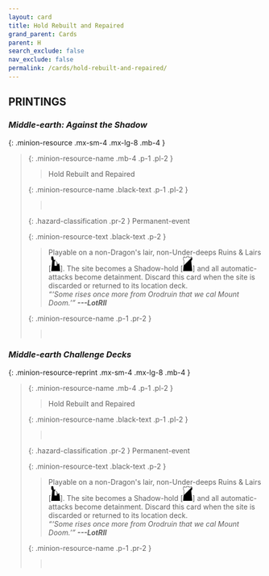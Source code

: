```yaml
---
layout: card
title: Hold Rebuilt and Repaired
grand_parent: Cards
parent: H
search_exclude: false
nav_exclude: false
permalink: /cards/hold-rebuilt-and-repaired/
---
```


## PRINTINGS


### _Middle-earth: Against the Shadow_

{: .minion-resource .mx-sm-4 .mx-lg-8 .mb-4 }
> {: .minion-resource-name .mb-4 .p-1 .pl-2 }
> > <div class="hazard-mp"></div>
> > <div class="card-name">Hold Rebuilt and Repaired</div>
>
> {: .minion-resource-name .black-text .p-1 .pl-2 }
> > &nbsp;
>
> {: .hazard-classification .pr-2 }
> Permanent-event
>
> {: .minion-resource-text .black-text .p-2 }
> > Playable on a non-Dragon's lair, non-Under-deeps Ruins & Lairs \[![](/assets/images/ruinlair.svg)]. The site becomes a Shadow-hold \[![](/assets/images/shadow-hold.svg)] and all automatic-attacks become detainment. Discard this card when the site is discarded or returned to its location deck. <br>_“‘Some rises once more from Orodruin that we cal Mount Doom.’”_ ***---&#65279;LotRII*** 
> 
> {: .minion-resource-name .p-1 .pr-2 }
> > <div class="card-shield"></div>
> > <div class="card-corruption-white">&nbsp;</div>

### _Middle-earth Challenge Decks_

{: .minion-resource-reprint .mx-sm-4 .mx-lg-8 .mb-4 }
> {: .minion-resource-name .mb-4 .p-1 .pl-2 }
> > <div class="hazard-mp"></div>
> > <div class="card-name">Hold Rebuilt and Repaired</div>
>
> {: .minion-resource-name .black-text .p-1 .pl-2 }
> > &nbsp;
>
> {: .hazard-classification .pr-2 }
> Permanent-event
>
> {: .minion-resource-text .black-text .p-2 }
> > Playable on a non-Dragon's lair, non-Under-deeps Ruins & Lairs \[![](/assets/images/ruinlair.svg)]. The site becomes a Shadow-hold \[![](/assets/images/shadow-hold.svg)] and all automatic-attacks become detainment. Discard this card when the site is discarded or returned to its location deck. <br>_“‘Some rises once more from Orodruin that we cal Mount Doom.’”_ ***---&#65279;LotRII*** 
> 
> {: .minion-resource-name .p-1 .pr-2 }
> > <div class="card-shield"></div>
> > <div class="card-corruption-white">&nbsp;</div>
